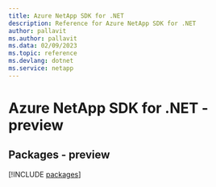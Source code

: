 ```yaml
---
title: Azure NetApp SDK for .NET
description: Reference for Azure NetApp SDK for .NET
author: pallavit
ms.author: pallavit
ms.data: 02/09/2023
ms.topic: reference
ms.devlang: dotnet
ms.service: netapp
---
```

# Azure NetApp SDK for .NET - preview
## Packages - preview
[!INCLUDE [packages](netapp-index.md)]